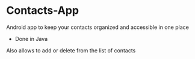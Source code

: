 # Contacts-App

Android app to keep your contacts organized and accessible in one place

- Done in Java

Also allows to add or delete from the list of contacts

















